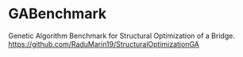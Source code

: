 # GABenchmark

Genetic Algorithm Benchmark for Structural Optimization of a Bridge.
https://github.com/RaduMarin19/StructuralOptimizationGA
